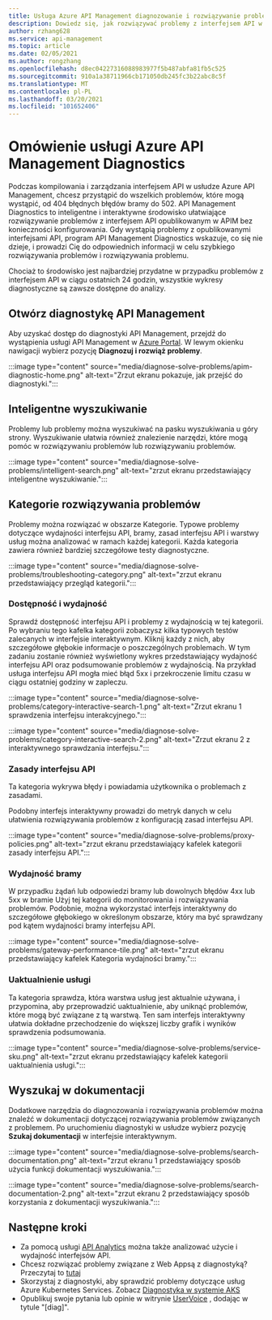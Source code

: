 ```yaml
---
title: Usługa Azure API Management diagnozowanie i rozwiązywanie problemów
description: Dowiedz się, jak rozwiązywać problemy z interfejsem API w usłudze Azure API Management przy użyciu narzędzia diagnozowanie i rozwiązywanie w Azure Portal.
author: rzhang628
ms.service: api-management
ms.topic: article
ms.date: 02/05/2021
ms.author: rongzhang
ms.openlocfilehash: d8ec04227316088983977f5b487abfa81fb5c525
ms.sourcegitcommit: 910a1a38711966cb171050db245fc3b22abc8c5f
ms.translationtype: MT
ms.contentlocale: pl-PL
ms.lasthandoff: 03/20/2021
ms.locfileid: "101652406"
---
```

# <a name="azure-api-management-diagnostics-overview"></a>Omówienie usługi Azure API Management Diagnostics

Podczas kompilowania i zarządzania interfejsem API w usłudze Azure API Management, chcesz przystąpić do wszelkich problemów, które mogą wystąpić, od 404 błędnych błędów bramy do 502. API Management Diagnostics to inteligentne i interaktywne środowisko ułatwiające rozwiązywanie problemów z interfejsem API opublikowanym w APIM bez konieczności konfigurowania. Gdy wystąpią problemy z opublikowanymi interfejsami API, program API Management Diagnostics wskazuje, co się nie dzieje, i prowadzi Cię do odpowiednich informacji w celu szybkiego rozwiązywania problemów i rozwiązywania problemu.

Chociaż to środowisko jest najbardziej przydatne w przypadku problemów z interfejsem API w ciągu ostatnich 24 godzin, wszystkie wykresy diagnostyczne są zawsze dostępne do analizy.

## <a name="open-api-management-diagnostics"></a>Otwórz diagnostykę API Management

Aby uzyskać dostęp do diagnostyki API Management, przejdź do wystąpienia usługi API Management w [Azure Portal](https://portal.azure.com). W lewym okienku nawigacji wybierz pozycję **Diagnozuj i rozwiąż problemy**.

:::image type="content" source="media/diagnose-solve-problems/apim-diagnostic-home.png" alt-text="Zrzut ekranu pokazuje, jak przejść do diagnostyki.":::



## <a name="intelligent-search"></a>Inteligentne wyszukiwanie

Problemy lub problemy można wyszukiwać na pasku wyszukiwania u góry strony. Wyszukiwanie ułatwia również znalezienie narzędzi, które mogą pomóc w rozwiązywaniu problemów lub rozwiązywaniu problemów. 

:::image type="content" source="media/diagnose-solve-problems/intelligent-search.png" alt-text="zrzut ekranu przedstawiający inteligentne wyszukiwanie.":::


## <a name="troubleshooting-categories"></a>Kategorie rozwiązywania problemów

Problemy można rozwiązać w obszarze Kategorie. Typowe problemy dotyczące wydajności interfejsu API, bramy, zasad interfejsu API i warstwy usług można analizować w ramach każdej kategorii. Każda kategoria zawiera również bardziej szczegółowe testy diagnostyczne. 

:::image type="content" source="media/diagnose-solve-problems/troubleshooting-category.png" alt-text="zrzut ekranu przedstawiający przegląd kategorii.":::


### <a name="availability-and-performance"></a>Dostępność i wydajność

Sprawdź dostępność interfejsu API i problemy z wydajnością w tej kategorii. Po wybraniu tego kafelka kategorii zobaczysz kilka typowych testów zalecanych w interfejsie interaktywnym. Kliknij każdy z nich, aby szczegółowe głębokie informacje o poszczególnych problemach. W tym zadaniu zostanie również wyświetlony wykres przedstawiający wydajność interfejsu API oraz podsumowanie problemów z wydajnością. Na przykład usługa interfejsu API mogła mieć błąd 5xx i przekroczenie limitu czasu w ciągu ostatniej godziny w zapleczu. 

:::image type="content" source="media/diagnose-solve-problems/category-interactive-search-1.png" alt-text="Zrzut ekranu 1 sprawdzenia interfejsu interakcyjnego.":::



:::image type="content" source="media/diagnose-solve-problems/category-interactive-search-2.png" alt-text="Zrzut ekranu 2 z interaktywnego sprawdzania interfejsu.":::

### <a name="api-policies"></a>Zasady interfejsu API

Ta kategoria wykrywa błędy i powiadamia użytkownika o problemach z zasadami. 

Podobny interfejs interaktywny prowadzi do metryk danych w celu ułatwienia rozwiązywania problemów z konfiguracją zasad interfejsu API.

:::image type="content" source="media/diagnose-solve-problems/proxy-policies.png" alt-text="zrzut ekranu przedstawiający kafelek kategorii zasady interfejsu API.":::

### <a name="gateway-performance"></a>Wydajność bramy 

W przypadku żądań lub odpowiedzi bramy lub dowolnych błędów 4xx lub 5xx w bramie Użyj tej kategorii do monitorowania i rozwiązywania problemów. Podobnie, można wykorzystać interfejs interaktywny do szczegółowe głębokiego w określonym obszarze, który ma być sprawdzany pod kątem wydajności bramy interfejsu API. 

:::image type="content" source="media/diagnose-solve-problems/gateway-performance-tile.png" alt-text="zrzut ekranu przedstawiający kafelek Kategoria wydajności bramy.":::

### <a name="service-upgrade"></a>Uaktualnienie usługi

Ta kategoria sprawdza, która warstwa usług jest aktualnie używana, i przypomina, aby przeprowadzić uaktualnienie, aby uniknąć problemów, które mogą być związane z tą warstwą. Ten sam interfejs interaktywny ułatwia dokładne przechodzenie do większej liczby grafik i wyników sprawdzenia podsumowania. 

:::image type="content" source="media/diagnose-solve-problems/service-sku.png" alt-text="zrzut ekranu przedstawiający kafelek kategorii uaktualnienia usługi.":::

## <a name="search-documentation"></a>Wyszukaj w dokumentacji

Dodatkowe narzędzia do diagnozowania i rozwiązywania problemów można znaleźć w dokumentacji dotyczącej rozwiązywania problemów związanych z problemem. Po uruchomieniu diagnostyki w usłudze wybierz pozycję **Szukaj dokumentacji** w interfejsie interaktywnym. 

 :::image type="content" source="media/diagnose-solve-problems/search-documentation.png" alt-text="zrzut ekranu 1 przedstawiający sposób użycia funkcji dokumentacji wyszukiwania.":::


 :::image type="content" source="media/diagnose-solve-problems/search-documentation-2.png" alt-text="zrzut ekranu 2 przedstawiający sposób korzystania z dokumentacji wyszukiwania.":::


## <a name="next-steps"></a>Następne kroki

* Za pomocą usługi [API Analytics](howto-use-analytics.md) można także analizować użycie i wydajność interfejsów API. 
* Chcesz rozwiązać problemy związane z Web Appsą z diagnostyką? Przeczytaj to [tutaj](../app-service/overview-diagnostics.md)
* Skorzystaj z diagnostyki, aby sprawdzić problemy dotyczące usług Azure Kubernetes Services. Zobacz [Diagnostyka w systemie AKS](../aks/concepts-diagnostics.md)
* Opublikuj swoje pytania lub opinie w witrynie [UserVoice](https://feedback.azure.com/forums/248703-api-management) , dodając w tytule "[diag]".
